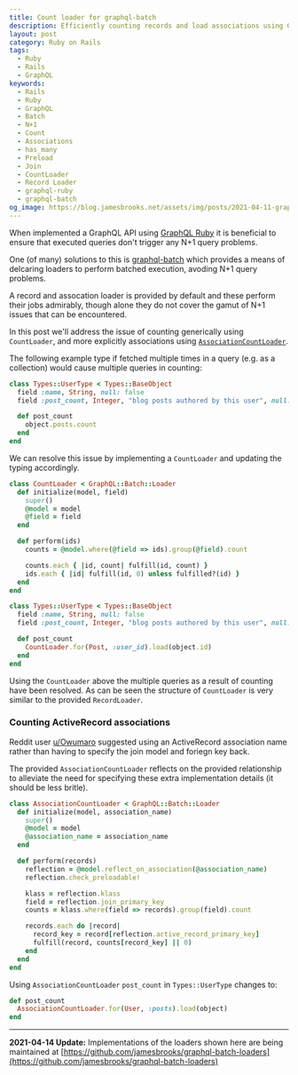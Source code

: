 ```yaml
---
title: Count loader for graphql-batch
description: Efficiently counting records and load associations using GraphQL Ruby
layout: post
category: Ruby on Rails
tags:
  - Ruby
  - Rails
  - GraphQL
keywords:
  - Rails
  - Ruby
  - GraphQL
  - Batch
  - N+1
  - Count
  - Associations
  - has_many
  - Preload
  - Join
  - CountLoader
  - Record Loader
  - graphql-ruby
  - graphql-batch
og_image: https://blog.jamesbrooks.net/assets/img/posts/2021-04-11-graphql-batch-count-loader/thumb.png
---
```


When implemented a GraphQL API using [GraphQL Ruby](https://graphql-ruby.org/) it is beneficial to ensure that executed queries don't trigger any N+1 query problems.

One (of many) solutions to this is [graphql-batch](https://github.com/Shopify/graphql-batch) which provides a means of delcaring loaders to perform batched execution, avoding N+1 query problems.

A record and assocation loader is provided by default and these perform their jobs admirably, though alone they do not cover the gamut of N+1 issues that can be encountered.

In this post we'll address the issue of counting generically using `CountLoader`, and more explicitly associations using [`AssociationCountLoader`](#counting-activerecord-associations).

The following example type if fetched multiple times in a query (e.g. as a collection) would cause multiple queries in counting:

```ruby
class Types::UserType < Types::BaseObject
  field :name, String, null: false
  field :post_count, Integer, "blog posts authored by this user", null: false

  def post_count
    object.posts.count
  end
end
```

We can resolve this issue by implementing a `CountLoader` and updating the typing accordingly.

```ruby
class CountLoader < GraphQL::Batch::Loader
  def initialize(model, field)
    super()
    @model = model
    @field = field
  end

  def perform(ids)
    counts = @model.where(@field => ids).group(@field).count

    counts.each { |id, count| fulfill(id, count) }
    ids.each { |id| fulfill(id, 0) unless fulfilled?(id) }
  end
end
```

```ruby
class Types::UserType < Types::BaseObject
  field :name, String, null: false
  field :post_count, Integer, "blog posts authored by this user", null: false

  def post_count
    CountLoader.for(Post, :user_id).load(object.id)
  end
end
```

Using the `CountLoader` above the multiple queries as a result of counting have been resolved. As can be seen the structure of `CountLoader` is very similar to the provided `RecordLoader`.

### Counting ActiveRecord associations

Reddit user [u/Owumaro](https://www.reddit.com/user/Owumaro) suggested using an ActiveRecord association name rather than having to specify the join model and foriegn key back.

The provided `AssociationCountLoader` reflects on the provided relationship to alleviate the need for specifying these extra implementation details (it should be less britle).

```ruby
class AssociationCountLoader < GraphQL::Batch::Loader
  def initialize(model, association_name)
    super()
    @model = model
    @association_name = association_name
  end

  def perform(records)
    reflection = @model.reflect_on_association(@association_name)
    reflection.check_preloadable!

    klass = reflection.klass
    field = reflection.join_primary_key
    counts = klass.where(field => records).group(field).count

    records.each do |record|
      record_key = record[reflection.active_record_primary_key]
      fulfill(record, counts[record_key] || 0)
    end
  end
end
```

Using `AssociationCountLoader` `post_count` in `Types::UserType` changes to:

```ruby
def post_count
  AssociationCountLoader.for(User, :posts).load(object)
end
```

---

**2021-04-14 Update:** Implementations of the loaders shown here are being maintained at [https://github.com/jamesbrooks/graphql-batch-loaders](https://github.com/jamesbrooks/graphql-batch-loaders)
